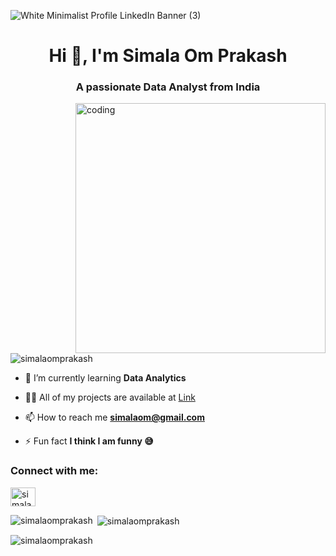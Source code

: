![White Minimalist Profile LinkedIn Banner (3)](https://github.com/simalaomprakash/simalaomprakash/assets/156334076/bad16012-36c6-49ed-965e-e2ee47a748d6)

<h1 align="center">Hi 👋, I'm Simala Om Prakash</h1>
<h3 align="center">A passionate Data Analyst from India</h3>

<img align="right" alt="coding" width="400" src="https://images.squarespace-cdn.com/content/v1/5769fc401b631bab1addb2ab/1541580611624-TE64QGKRJG8SWAIUS7NS/ke17ZwdGBToddI8pDm48kPoswlzjSVMM-SxOp7CV59BZw-zPPgdn4jUwVcJE1ZvWQUxwkmyExglNqGp0IvTJZamWLI2zvYWH8K3-s_4yszcp2ryTI0HqTOaaUohrI8PI6FXy8c9PWtBlqAVlUS5izpdcIXDZqDYvprRqZ29Pw0o/coding-freak.gif">

<p align="left"> <img src="https://komarev.com/ghpvc/?username=simalaomprakash&label=Profile%20views&color=0e75b6&style=flat" alt="simalaomprakash" /> </p>

- 🌱 I’m currently learning **Data Analytics**

- 👨‍💻 All of my projects are available at [Link](https://www.novypro.com/profile_projects/simalaomprakash)


- 📫 How to reach me **simalaom@gmail.com**

- ⚡ Fun fact **I think I am funny 😅**

<h3 align="left">Connect with me:</h3>
<p align="left">
<a href="https://linkedin.com/in/simalaomprakash" target="blank"><img align="center" src="https://raw.githubusercontent.com/rahuldkjain/github-profile-readme-generator/master/src/images/icons/Social/linked-in-alt.svg" alt="simalaomprakash" height="30" width="40" /></a>
</p>

<p><img align="left" src="https://github-readme-stats.vercel.app/api/top-langs?username=simalaomprakash&show_icons=true&locale=en&layout=compact" alt="simalaomprakash" /></p>

<p>&nbsp;<img align="center" src="https://github-readme-stats.vercel.app/api?username=simalaomprakash&show_icons=true&locale=en" alt="simalaomprakash" /></p>

<p><img align="center" src="https://github-readme-streak-stats.herokuapp.com/?user=simalaomprakash&" alt="simalaomprakash" /></p>
